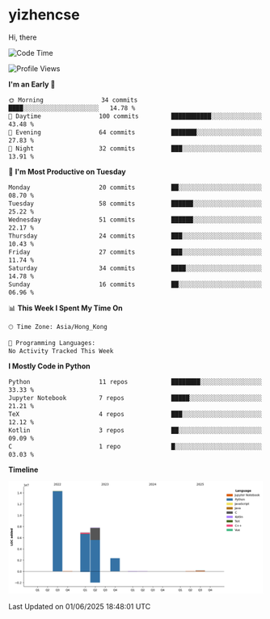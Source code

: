 # yizhencse


Hi, there

<!--START_SECTION:waka-->
![Code Time](http://img.shields.io/badge/Code%20Time-0%20secs-blue)

![Profile Views](http://img.shields.io/badge/Profile%20Views-210-blue)

**I'm an Early 🐤** 

```text
🌞 Morning                34 commits          ████░░░░░░░░░░░░░░░░░░░░░   14.78 % 
🌆 Daytime                100 commits         ███████████░░░░░░░░░░░░░░   43.48 % 
🌃 Evening                64 commits          ███████░░░░░░░░░░░░░░░░░░   27.83 % 
🌙 Night                  32 commits          ███░░░░░░░░░░░░░░░░░░░░░░   13.91 % 
```
📅 **I'm Most Productive on Tuesday** 

```text
Monday                   20 commits          ██░░░░░░░░░░░░░░░░░░░░░░░   08.70 % 
Tuesday                  58 commits          ██████░░░░░░░░░░░░░░░░░░░   25.22 % 
Wednesday                51 commits          ██████░░░░░░░░░░░░░░░░░░░   22.17 % 
Thursday                 24 commits          ███░░░░░░░░░░░░░░░░░░░░░░   10.43 % 
Friday                   27 commits          ███░░░░░░░░░░░░░░░░░░░░░░   11.74 % 
Saturday                 34 commits          ████░░░░░░░░░░░░░░░░░░░░░   14.78 % 
Sunday                   16 commits          ██░░░░░░░░░░░░░░░░░░░░░░░   06.96 % 
```


📊 **This Week I Spent My Time On** 

```text
🕑︎ Time Zone: Asia/Hong_Kong

💬 Programming Languages: 
No Activity Tracked This Week
```

**I Mostly Code in Python** 

```text
Python                   11 repos            ████████░░░░░░░░░░░░░░░░░   33.33 % 
Jupyter Notebook         7 repos             █████░░░░░░░░░░░░░░░░░░░░   21.21 % 
TeX                      4 repos             ███░░░░░░░░░░░░░░░░░░░░░░   12.12 % 
Kotlin                   3 repos             ██░░░░░░░░░░░░░░░░░░░░░░░   09.09 % 
C                        1 repo              █░░░░░░░░░░░░░░░░░░░░░░░░   03.03 % 
```



**Timeline**

![Lines of Code chart](https://raw.githubusercontent.com/yizhencse/yizhencse/main/assets/bar_graph.png)


 Last Updated on 01/06/2025 18:48:01 UTC
<!--END_SECTION:waka-->


